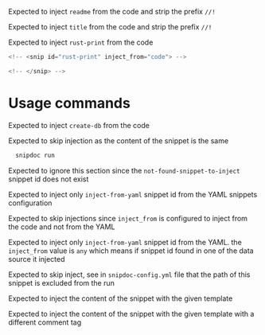 Expected to inject `readme` from the code and strip the prefix `//!`
<!-- <snip id="readme" inject_from="code" strip_prefix="//!"> -->
<!-- </snip> -->


Expected to inject `title` from the code and strip the prefix `//!`
<!-- <snip id="title" inject_from="code" strip_prefix="//!"> --><!-- </snip> -->

Expected to inject `rust-print` from the code 
```rust
<!-- <snip id="rust-print" inject_from="code"> -->

<!-- </snip> -->
```

# Usage commands
Expected to inject `create-db` from the code 
<!-- <snip id="create-db" inject_from="code"> -->
  
<!-- </snip> -->

Expected to skip injection as the content of the snippet is the same
<!-- <snip id="inject-snippets" inject_from="code"> -->
  ```sh
    snipdoc run
  ```
<!-- </snip> -->

Expected to ignore this section since the `not-found-snippet-to-inject` snippet id does not exist
<!-- <snip id="not-found-snippet-to-inject" inject_from="code"> -->
<!-- </snip> -->


Expected to inject only `inject-from-yaml` snippet id from the YAML snippets configuration
<!-- <snip id="inject-from-yaml" inject_from="yaml"> -->
<!-- </snip> -->

Expected to skip injections since `inject_from` is configured to inject from the code and not from the YAML
<!-- <snip id="inject-from-yaml" inject_from="code"> -->
<!-- </snip> -->


Expected to inject only `inject-from-yaml` snippet id from the YAML. the `inject_from` value is `any` which means if snippet id found in one of the data source it injected
<!-- <snip id="inject-from-yaml" inject_from="any"> -->
<!-- </snip> -->

Expected to skip inject, see in `snipdoc-config.yml` file that the path of this snippet is excluded from the run
<!-- <snip id="should-ignore" inject_from="code"> -->

<!-- </snip> -->


Expected to inject the content of the snippet with the given template
<!-- <snip id="config-template" inject_from="code" template="```yaml \n {snippet} \n ```"> -->

<!-- </snip> -->


Expected to inject the content of the snippet with the given template with a different comment tag
# <snip id="config-template" inject_from="code" template="```yaml \n {snippet} \n ```"> 

# </snip> 